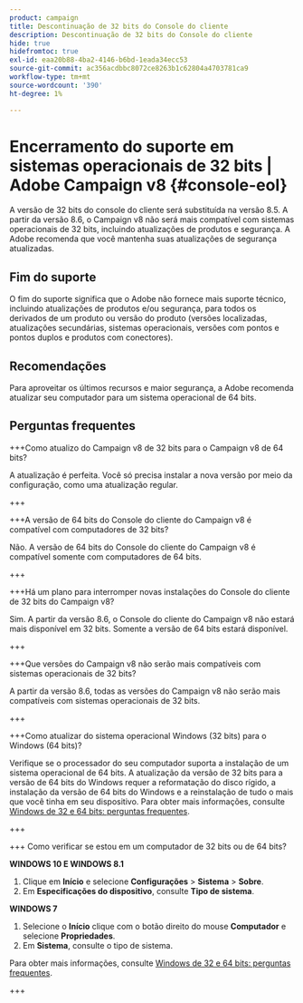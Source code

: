 ```yaml
---
product: campaign
title: Descontinuação de 32 bits do Console do cliente
description: Descontinuação de 32 bits do Console do cliente
hide: true
hidefromtoc: true
exl-id: eaa20b88-4ba2-4146-b6bd-1eada34ecc53
source-git-commit: ac356acdbbc8072ce8263b1c62804a4703781ca9
workflow-type: tm+mt
source-wordcount: '390'
ht-degree: 1%

---
```


# Encerramento do suporte em sistemas operacionais de 32 bits | Adobe Campaign v8 {#console-eol}

A versão de 32 bits do console do cliente será substituída na versão 8.5. A partir da versão 8.6, o Campaign v8 não será mais compatível com sistemas operacionais de 32 bits, incluindo atualizações de produtos e segurança. A Adobe recomenda que você mantenha suas atualizações de segurança atualizadas.

## Fim do suporte

O fim do suporte significa que o Adobe não fornece mais suporte técnico, incluindo atualizações de produtos e/ou segurança, para todos os derivados de um produto ou versão do produto (versões localizadas, atualizações secundárias, sistemas operacionais, versões com pontos e pontos duplos e produtos com conectores).

## Recomendações

Para aproveitar os últimos recursos e maior segurança, a Adobe recomenda atualizar seu computador para um sistema operacional de 64 bits.

## Perguntas frequentes

+++Como atualizo do Campaign v8 de 32 bits para o Campaign v8 de 64 bits?

A atualização é perfeita. Você só precisa instalar a nova versão por meio da configuração, como uma atualização regular.

+++

+++A versão de 64 bits do Console do cliente do Campaign v8 é compatível com computadores de 32 bits?

Não. A versão de 64 bits do Console do cliente do Campaign v8 é compatível somente com computadores de 64 bits.

+++

+++Há um plano para interromper novas instalações do Console do cliente de 32 bits do Campaign v8?

Sim. A partir da versão 8.6, o Console do cliente do Campaign v8 não estará mais disponível em 32 bits. Somente a versão de 64 bits estará disponível.

+++

+++Que versões do Campaign v8 não serão mais compatíveis com sistemas operacionais de 32 bits?

A partir da versão 8.6, todas as versões do Campaign v8 não serão mais compatíveis com sistemas operacionais de 32 bits.

+++

+++Como atualizar do sistema operacional Windows (32 bits) para o Windows (64 bits)?

Verifique se o processador do seu computador suporta a instalação de um sistema operacional de 64 bits. A atualização da versão de 32 bits para a versão de 64 bits do Windows requer a reformatação do disco rígido, a instalação da versão de 64 bits do Windows e a reinstalação de tudo o mais que você tinha em seu dispositivo. Para obter mais informações, consulte [Windows de 32 e 64 bits: perguntas frequentes](https://support.microsoft.com/en-us/windows/32-bit-and-64-bit-windows-frequently-asked-questions-c6ca9541-8dce-4d48-0415-94a3faa2e13d).

+++

+++ Como verificar se estou em um computador de 32 bits ou de 64 bits?

**WINDOWS 10 E WINDOWS 8.1**

1. Clique em **Início** e selecione **Configurações** > **Sistema** > **Sobre**.
1. Em **Especificações do dispositivo**, consulte **Tipo de sistema**.

**WINDOWS 7**
1. Selecione o **Início** clique com o botão direito do mouse **Computador** e selecione **Propriedades**.
1. Em **Sistema**, consulte o tipo de sistema.

Para obter mais informações, consulte [Windows de 32 e 64 bits: perguntas frequentes](https://support.microsoft.com/en-us/windows/32-bit-and-64-bit-windows-frequently-asked-questions-c6ca9541-8dce-4d48-0415-94a3faa2e13d).

+++
